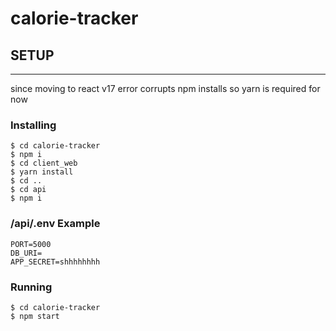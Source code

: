 # calorie-tracker


## SETUP
---
since moving to react v17 error corrupts npm installs so yarn is required for now
### Installing
```shell
$ cd calorie-tracker
$ npm i
$ cd client_web
$ yarn install 
$ cd ..
$ cd api
$ npm i
```
### /api/.env Example
```shell
PORT=5000
DB_URI=
APP_SECRET=shhhhhhhh
```

### Running
```shell
$ cd calorie-tracker
$ npm start
``` 

<br />


